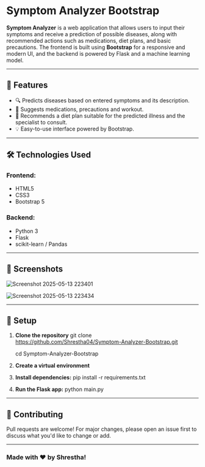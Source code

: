 # Symptom Analyzer Bootstrap

**Symptom Analyzer** is a web application that allows users to input their symptoms and receive a prediction of possible diseases, along with recommended actions such as medications, diet plans, and basic precautions. The frontend is built using **Bootstrap** for a responsive and modern UI, and the backend is powered by Flask and a machine learning model.

---

## 🚀 Features

- 🔍 Predicts diseases based on entered symptoms and its description.
- 💊 Suggests medications, precautions and workout.
- 🥗 Recommends a diet plan suitable for the predicted illness and the specialist to consult.
- 💡 Easy-to-use interface powered by Bootstrap.

---

## 🛠️ Technologies Used

### Frontend:
- HTML5
- CSS3
- Bootstrap 5

### Backend:
- Python 3
- Flask
- scikit-learn / Pandas 

---

## 📸 Screenshots

> 
![Screenshot 2025-05-13 223401](https://github.com/user-attachments/assets/66c4c936-2a8c-4908-9f82-46753e69cf4e)
>
![Screenshot 2025-05-13 223434](https://github.com/user-attachments/assets/1823218a-d786-4b81-b2a5-63d6b3286818)

---

## 🔧 Setup

1. **Clone the repository**
   git clone https://github.com/Shrestha04/Symptom-Analyzer-Bootstrap.git
   
   cd Symptom-Analyzer-Bootstrap

3. **Create a virtual environment**
4. **Install dependencies:** pip install -r requirements.txt
5. **Run the Flask app:** python main.py

---

## 🤝 Contributing
Pull requests are welcome! For major changes, please open an issue first to discuss what you'd like to change or add.

---

### Made with ❤️ by Shrestha!



